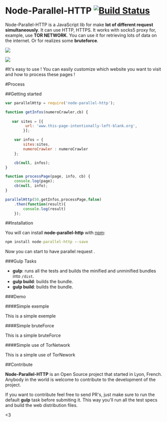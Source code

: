 Node-Parallel-HTTP [![Build Status](https://api.travis-ci.org/lucasBertola/node-parallel-http.svg?branch=master)](https://travis-ci.org/lucasBertola/node-parallel-http)
==================
Node-Parallel-HTTP is a JavaScript lib for make  **lot of different request simultaneously**. It can use HTTP, HTTPS. It works with socks5 proxy for, example, use **TOR NETWORK**.  You can use it for retrieving lots of data on the internet. Or for realizes some **bruteforce**.

![](http://zupimages.net/up/16/12/xb0a.gif)


![](http://zupimages.net/up/16/12/u3qv.gif)

#It's easy to use !
You can easily customize which website you want to visit and how to process these pages !

#Process

##Getting started
```javascript
var parallelHttp = require('node-parallel-http');

function getInfos(numeroCrawler,cb) {
   
   var sites = [{        
         url: 'www.this-page-intentionally-left-blank.org',  
        }];

    var infos = {
        sites:sites,
        numeroCrawler : numeroCrawler
    };

    cb(null, infos);
}

function processPage(page, info, cb) {
    console.log(page);
    cb(null, info);
}

parallelHttp(50,getInfos,processPage,false)
    .then(function(result){
        console.log(result)
    });
```


##Installation

You will can install **node-parallel-http** with [npm](https://www.npmjs.com/package/node-parallel-http):

```cmd
npm install node-parallel-http --save
```

Now you can start to have parallel request .

###Gulp Tasks

- **gulp**:  runs all the tests and builds the minified and unminified bundles into `/dist`.
- **gulp build**:  builds the bundle.
- **gulp build**:  builds the bundle.

###Demo

####Simple exemple

This is a simple exemple

####Simple bruteForce

This is a simple bruteForce

####Simple use of TorNetwork

This is a simple use of TorNework


##Contribute

**Node-Parallel-HTTP** is an Open Source project that started in Lyon, French. Anybody in the world is welcome to contribute to the development of the project.

If you want to contribute feel free to send PR's, just make sure to run the default **gulp** task before submiting it. This way you'll run all the test specs and build the web distribution files.

<3


